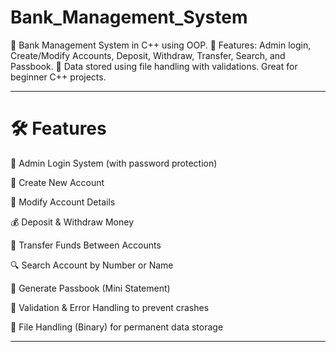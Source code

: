 # Bank_Management_System
🎯 Bank Management System in C++ using OOP.
💼 Features: Admin login, Create/Modify Accounts, Deposit, Withdraw, Transfer, Search, and Passbook. 
💾 Data stored using file handling with validations. Great for beginner C++ projects.

---

# 🛠️ Features

 🔐 Admin Login System (with password protection)
 
 🧾 Create New Account
 
 📝 Modify Account Details
 
 💰 Deposit & Withdraw Money
 
 🔄 Transfer Funds Between Accounts
 
 🔍 Search Account by Number or Name
 
 📄 Generate Passbook (Mini Statement)
 
 🧠 Validation & Error Handling to prevent crashes
 
 💾 File Handling (Binary) for permanent data storage


---
